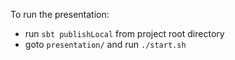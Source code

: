 To run the presentation:
 - run `sbt publishLocal` from project root directory
 - goto `presentation/` and run `./start.sh`
